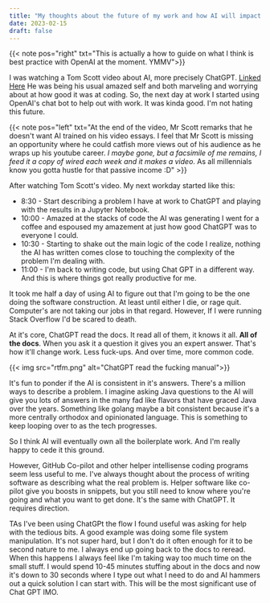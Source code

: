 ```yaml
---
title: "My thoughts about the future of my work and how AI will impact me alone. Yes, that's correct I don't care about how it impacts other people. Let the world burn..."
date: 2023-02-15
draft: false
---
```


{{< note pos="right" txt="This is actually a how to guide on what I think is best practice with OpenAI at the moment. YMMV">}}

I was watching a Tom Scott video about AI, more precisely ChatGPT. [Linked Here](https://www.youtube.com/watch?v=jPhJbKBuNnA)  He was being his usual amazed self and both marveling and worrying about at how good it was at coding. So, the next day at work I started using OpenAI's chat bot to help out with work. It was kinda good. I'm not hating this future.

{{< note pos="left" txt="At the end of the video, Mr Scott remarks that he doesn't want AI trained on his video essays. I feel that Mr Scott is missing an  opportunity where he could catfish more views out of his audience as he wraps up his youtube career. *I maybe gone, but a facsimile of me remains, I feed it a copy of wired each week and it makes a video*. As all millennials know you gotta hustle for that passive income :D" >}}

After watching Tom Scott's video. My next workday started like this:

- 8:30 - Start describing a problem I have at work to ChatGPT and playing with the results in a Jupyter Notebook. 
- 10:00 - Amazed at the stacks of code the AI was generating I went for a coffee and espoused my amazement at just how good ChatGPT was to everyone I could. 
- 10:30 - Starting to shake out the main logic of the code I realize, nothing the AI has written comes close to touching the complexity of the problem I'm dealing with. 
- 11:00 - I'm back to writing code, but using Chat GPT in a different way. And this is where things got really productive for me. 

It took me half a day of using AI to figure out that I'm going to be the one doing the software construction. At least until either I die, or rage quit. Computer's are not taking our jobs in that regard. However, If I were running Stack Overflow I'd be scared to death. 

At it's core, ChatGPT read the docs. It read all of them, it knows it all. **All of the docs**. When you ask it a question it gives you an expert answer. That's how it'll change work. Less fuck-ups. And over time, more common code. 

{{< img src="rtfm.png" alt="ChatGPT read the fucking manual">}} 

It's fun to ponder if the AI is consistent in it's answers. There's a million ways to describe a problem. I imagine asking Java questions to the AI will give you lots of answers in the many fad like flavors that have graced Java over the years. Something like golang maybe a bit consistent because it's a more centrally orthodox and opinionated language. This is something to keep looping over to as the tech progresses.

So I think AI will eventually own all the boilerplate work. And I'm really happy to cede it this ground.

However, GitHub Co-pilot and other helper intellisense coding programs seem less useful to me. I've always thought about the process of writing software as describing what the real problem is. Helper software like co-pilot give you boosts in snippets, but you still need to know where you're going and what you want to get done. It's the same with ChatGPT. It requires direction. 

TAs I've been using ChatGPt the flow I found useful was asking for help with the tedious bits. A good example was doing some file system manipulation. It's not super hard, but I don't do it often enough for it to be second nature to me. I always end up going back to the docs to reread. When this happens I always feel like I'm taking way too much time on the small stuff. I would spend 10-45 minutes stuffing about in the docs and now it's down to 30 seconds where I type out what I need to do and AI hammers out a quick solution I can start with. This will be the most significant use of Chat GPT IMO.







